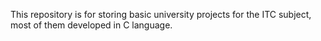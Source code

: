 This repository is for storing basic university projects for the ITC subject, most of them developed in C language.
